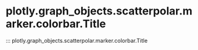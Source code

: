 # plotly.graph_objects.scatterpolar.marker.colorbar.Title

::: plotly.graph_objects.scatterpolar.marker.colorbar.Title
